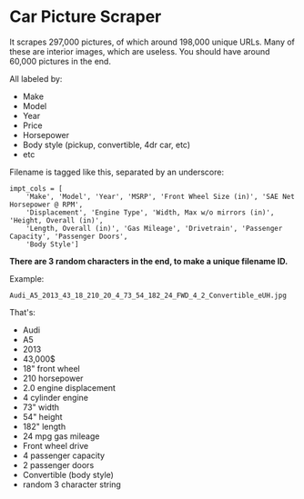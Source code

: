 # Car Picture Scraper
It scrapes 297,000 pictures, of which around 198,000 unique URLs. Many of these are interior images, which are useless. You should have around 60,000 pictures in the end. 

All labeled by:
- Make
- Model
- Year
- Price
- Horsepower
- Body style (pickup, convertible, 4dr car, etc)
- etc

Filename is tagged like this, separated by an underscore:

```
impt_cols = [
    'Make', 'Model', 'Year', 'MSRP', 'Front Wheel Size (in)', 'SAE Net Horsepower @ RPM',
    'Displacement', 'Engine Type', 'Width, Max w/o mirrors (in)', 'Height, Overall (in)',
    'Length, Overall (in)', 'Gas Mileage', 'Drivetrain', 'Passenger Capacity', 'Passenger Doors',
    'Body Style']
```
__There are 3 random characters in the end, to make a unique filename ID.__

Example:
```
Audi_A5_2013_43_18_210_20_4_73_54_182_24_FWD_4_2_Convertible_eUH.jpg
```
That's:
- Audi
- A5
- 2013 
- 43,000$
- 18" front wheel
- 210 horsepower
- 2.0 engine displacement
- 4 cylinder engine
- 73" width
- 54" height
- 182" length
- 24 mpg gas mileage
- Front wheel drive
- 4 passenger capacity
- 2 passenger doors
- Convertible (body style)
- random 3 character string
